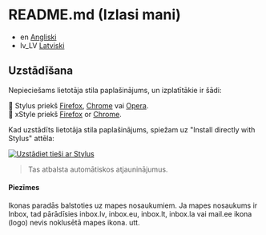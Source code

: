 # README.md (Izlasi mani)
- en [Angliski](README.md)
- lv_LV [Latviski](README.lv.md)

## Uzstādīšana
Nepieciešams lietotāja stila paplašinājums, un izplatītākie ir šādi:

🎨 Stylus priekš [Firefox](https://addons.mozilla.org/en-US/firefox/addon/styl-us/), [Chrome](https://chrome.google.com/webstore/detail/stylus/clngdbkpkpeebahjckkjfobafhncgmne) vai [Opera](https://addons.opera.com/en-gb/extensions/details/stylus/).<br>
🎨 xStyle priekš [Firefox](https://addons.mozilla.org/firefox/addon/xstyle/) or [Chrome](https://chrome.google.com/webstore/detail/xstyle/hncgkmhphmncjohllpoleelnibpmccpj).

Kad uzstādīts lietotāja stila paplašinājums, spiežam uz "Install directly with Stylus" attēla:

[![Uzstādiet tieši ar Stylus](https://img.shields.io/badge/Install%20directly%20with-Stylus-285959.svg)](https://github.com/Coool/Inbox-Custom-Icons/raw/master/inbox-custom-icons.user.css)
>Tas atbalsta automātiskos atjauninājumus.

#### Piezīmes
Ikonas paradās balstoties uz mapes nosaukumiem. Ja mapes nosaukums ir Inbox, tad pārādīsies inbox.lv, inbox.eu, inbox.lt, inbox.la vai mail.ee ikona (logo) nevis noklusētā mapes ikona. utt.
